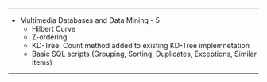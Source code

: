 ***
* Multimedia Databases and Data Mining - 5
  * Hilbert Curve
  * Z-ordering
  * KD-Tree: Count method added to existing KD-Tree implemnetation
  * Basic SQL scripts (Grouping, Sorting, Duplicates, Exceptions, Similar items)
***

